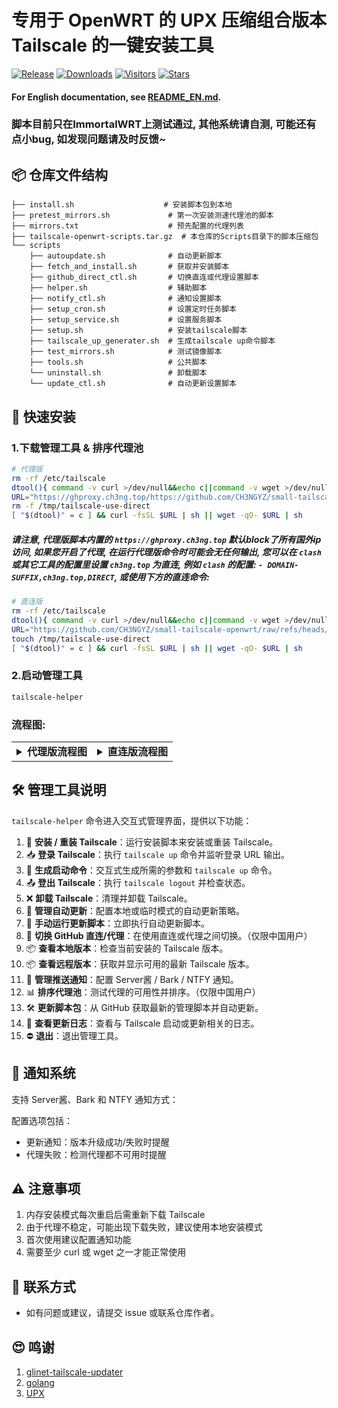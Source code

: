# 专用于 OpenWRT 的 UPX 压缩组合版本 Tailscale 的一键安装工具


[![Release](https://img.shields.io/github/release/CH3NGYZ/small-tailscale-openwrt)](https://github.com/CH3NGYZ/small-tailscale-openwrt/releases/latest)
[![Downloads](https://img.shields.io/github/downloads/CH3NGYZ/small-tailscale-openwrt/latest/total)](https://github.com/CH3NGYZ/small-tailscale-openwrt/releases/latest)
[![Visitors](https://api.visitorbadge.io/api/visitors?path=https%3A%2F%2Fgithub.com%2FCH3NGYZ%2Fsmall-tailscale-openwrt&label=views&countColor=%23263759&style=flat)](https://github.com/CH3NGYZ/small-tailscale-openwrt)
[![Stars](https://img.shields.io/github/stars/CH3NGYZ/small-tailscale-openwrt)](https://github.com/CH3NGYZ/small-tailscale-openwrt/stargazers)

#### For English documentation, see [README_EN.md](https://github.com/CH3NGYZ/small-tailscale-openwrt/blobs/main/README_EN.md).

### 脚本目前只在ImmortalWRT上测试通过, 其他系统请自测, 可能还有点小bug, 如发现问题请及时反馈~

## 📦 仓库文件结构
```
├── install.sh                    # 安装脚本包到本地
├── pretest_mirrors.sh             # 第一次安装测速代理池的脚本
├── mirrors.txt                    # 预先配置的代理列表
├── tailscale-openwrt-scripts.tar.gz  # 本仓库的Scripts目录下的脚本压缩包
└── scripts
    ├── autoupdate.sh              # 自动更新脚本
    ├── fetch_and_install.sh       # 获取并安装脚本
    ├── github_direct_ctl.sh       # 切换直连或代理设置脚本
    ├── helper.sh                  # 辅助脚本
    ├── notify_ctl.sh              # 通知设置脚本
    ├── setup_cron.sh              # 设置定时任务脚本
    ├── setup_service.sh           # 设置服务脚本
    ├── setup.sh                   # 安装tailscale脚本
    ├── tailscale_up_generater.sh  # 生成tailscale up命令脚本
    ├── test_mirrors.sh            # 测试镜像脚本
    ├── tools.sh                   # 公共脚本
    └── uninstall.sh               # 卸载脚本
    └── update_ctl.sh              # 自动更新设置脚本

```

## 🚀 快速安装

### 1.下载管理工具 & 排序代理池
   ```bash
   # 代理版
   rm -rf /etc/tailscale
   dtool(){ command -v curl >/dev/null&&echo c||command -v wget >/dev/null&&echo w||exit 1; }
   URL="https://ghproxy.ch3ng.top/https://github.com/CH3NGYZ/small-tailscale-openwrt/raw/refs/heads/main/install.sh"
   rm -f /tmp/tailscale-use-direct
   [ "$(dtool)" = c ] && curl -fsSL $URL | sh || wget -qO- $URL | sh
   ```
##### 请注意, 代理版脚本内置的 `https://ghproxy.ch3ng.top` 默认block了所有国外ip访问, 如果您开启了代理, 在运行代理版命令时可能会无任何输出, 您可以在 `clash` 或其它工具的配置里设置 `ch3ng.top` 为直连, 例如 `clash` 的配置: `- DOMAIN-SUFFIX,ch3ng.top,DIRECT`, 或使用下方的直连命令:
   
   ```bash
   # 直连版
   rm -rf /etc/tailscale
   dtool(){ command -v curl >/dev/null&&echo c||command -v wget >/dev/null&&echo w||exit 1; }
   URL="https://github.com/CH3NGYZ/small-tailscale-openwrt/raw/refs/heads/main/install.sh"
   touch /tmp/tailscale-use-direct
   [ "$(dtool)" = c ] && curl -fsSL $URL | sh || wget -qO- $URL | sh
   ```

### 2.启动管理工具
   ```bash
   tailscale-helper
   ```
### 流程图:
<table style="width: 100%;"><tr><td style="width: 50%;"> <details> <summary><strong>代理版流程图</strong></summary>
   
```mermaid
graph TD
    A[开始安装] --> B[下载脚本包]
    B --> D{下载并校验通过？}
    D -->|是| E[解压脚本]
    D -->|否| F[尝试直连下载]
    F --> H{下载并校验通过？}
    H -->|是| E
    H -->|否| X[❌  安装失败]
    
    E --> I[创建快捷命令]
    I --> J[初始化配置]
    J --> K[测速代理]
    K --> L[生成可用镜像]
    L --> Y[✅  安装完成]
    
    X --> Z[结束]
```

</details> </td> <td style="width: 50%;"> <details> <summary><strong>直连版流程图</strong></summary>
   
```mermaid
graph TD
A[开始安装] --> B[下载脚本包]
B --> D{下载并校验通过？}
D -->|是| E[解压脚本]
D -->|否| X[❌  安装失败]

E --> I[创建快捷命令]
I --> J[初始化配置]
J --> Y[✅  安装完成]
X --> Z[结束]
```

</details> </td> </tr> </table>

## 🛠️ 管理工具说明

`tailscale-helper` 命令进入交互式管理界面，提供以下功能：

1. 💾 **安装 / 重装 Tailscale**：运行安装脚本来安装或重装 Tailscale。
2. 📥 **登录 Tailscale**：执行 `tailscale up` 命令并监听登录 URL 输出。
3. 📝 **生成启动命令**：交互式生成所需的参数和 `tailscale up` 命令。
4. 📤 **登出 Tailscale**：执行 `tailscale logout` 并检查状态。
5. ❌ **卸载 Tailscale**：清理并卸载 Tailscale。
6. 🔄 **管理自动更新**：配置本地或临时模式的自动更新策略。
7. 🔄 **手动运行更新脚本**：立即执行自动更新脚本。
8. 🔄 **切换 GitHub 直连/代理**：在使用直连或代理之间切换。（仅限中国用户）
9. 📦 **查看本地版本**：检查当前安装的 Tailscale 版本。
10. 📦 **查看远程版本**：获取并显示可用的最新 Tailscale 版本。
11. 🔔 **管理推送通知**：配置 Server酱 / Bark / NTFY 通知。
12. 📊 **排序代理池**：测试代理的可用性并排序。（仅限中国用户）
13. 🛠️ **更新脚本包**：从 GitHub 获取最新的管理脚本并自动更新。
14. 📜 **查看更新日志**：查看与 Tailscale 启动或更新相关的日志。
15. ⛔ **退出**：退出管理工具。

## 🔔 通知系统
支持 Server酱、Bark 和 NTFY 通知方式：

配置选项包括：

- 更新通知：版本升级成功/失败时提醒
- 代理失败：检测代理都不可用时提醒

## ⚠️  注意事项
1. 内存安装模式每次重启后需重新下载 Tailscale
2. 由于代理不稳定，可能出现下载失败，建议使用本地安装模式
3. 首次使用建议配置通知功能
4. 需要至少 curl 或 wget 之一才能正常使用

## 💬 联系方式

- 如有问题或建议，请提交 issue 或联系仓库作者。

## 😍 鸣谢
   1. [glinet-tailscale-updater](https://github.com/Admonstrator/glinet-tailscale-updater)
   2. [golang](https://github.com/golang/go)
   3. [UPX](https://github.com/upx/upx)
